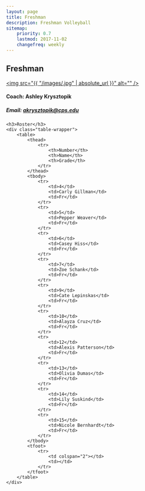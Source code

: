 ```yaml
---
layout: page
title: Freshman
description: Freshman Volleyball
sitemap:
    priority: 0.7
    lastmod: 2017-11-02
    changefreq: weekly
---
```

## Freshman

<a href="#" class="image main"><img src="{{ "/images/.jpg" | absolute_url }}" alt="" /></a>

#### Coach: Ashley Krysztopik
##### Email: [akrysztopik@cps.edu](mailto:akrysztopik@cps.edu)



<div class="table-wrapper">

	<h3>Roster</h3>
	<div class="table-wrapper">
		<table>
			<thead>
				<tr>
					<th>Number</th>
					<th>Name</th>
					<th>Grade</th>
				</tr>
			</thead>
			<tbody>
				<tr>
					<td>4</td>
					<td>Carly Gillman</td>
					<td>Fr</td>
				</tr>
				<tr>
					<td>5</td>
					<td>Pepper Weaver</td>
					<td>Fr</td>
				</tr>
				<tr>
					<td>6</td>
					<td>Casey Hiss</td>
					<td>Fr</td>
				</tr>
				<tr>
					<td>7</td>
					<td>Zoe Schank</td>
					<td>Fr</td>
				</tr>
				<tr>
					<td>9</td>
					<td>Cate Lepinskas</td>
					<td>Fr</td>
				</tr>
				<tr>
					<td>10</td>
					<td>Alayza Cruz</td>
					<td>Fr</td>
				</tr>
				<tr>
					<td>12</td>
					<td>Alexis Patterson</td>
					<td>Fr</td>
				</tr>
				<tr>
					<td>13</td>
					<td>Olivia Dumas</td>
					<td>Fr</td>
				</tr>
				<tr>
					<td>14</td>
					<td>Lily Suskind</td>
					<td>Fr</td>
				</tr>
				<tr>
					<td>15</td>
					<td>Nicole Bernhardt</td>
					<td>Fr</td>
				</tr>
			</tbody>
			<tfoot>
				<tr>
					<td colspan="2"></td>
					<td></td>
				</tr>
			</tfoot>
		</table>
	</div>

